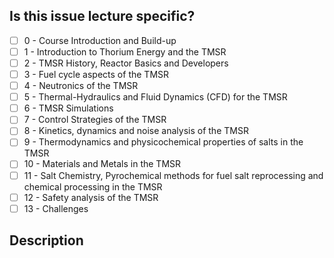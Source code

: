 ## Is this issue lecture specific?
- [ ] 0 - Course Introduction and Build-up
- [ ] 1 - Introduction to Thorium Energy and the TMSR 
- [ ] 2 - TMSR History, Reactor Basics and Developers
- [ ] 3 - Fuel cycle aspects of the TMSR
- [ ] 4 - Neutronics of the TMSR
- [ ] 5 - Thermal-Hydraulics and Fluid Dynamics (CFD) for the TMSR
- [ ] 6 - TMSR Simulations
- [ ] 7 - Control Strategies of the TMSR
- [ ] 8 - Kinetics, dynamics and noise analysis of the TMSR
- [ ] 9 - Thermodynamics and physicochemical properties of salts in the TMSR
- [ ] 10 - Materials and Metals in the TMSR
- [ ] 11 - Salt Chemistry, Pyrochemical methods for fuel salt reprocessing and chemical processing in the TMSR
- [ ] 12 - Safety analysis of the TMSR
- [ ] 13 - Challenges

## Description

